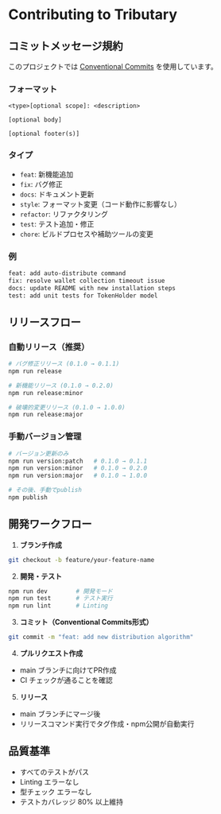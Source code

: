 # Contributing to Tributary

## コミットメッセージ規約

このプロジェクトでは [Conventional Commits](https://www.conventionalcommits.org/) を使用しています。

### フォーマット
```
<type>[optional scope]: <description>

[optional body]

[optional footer(s)]
```

### タイプ
- `feat`: 新機能追加
- `fix`: バグ修正
- `docs`: ドキュメント更新
- `style`: フォーマット変更（コード動作に影響なし）
- `refactor`: リファクタリング
- `test`: テスト追加・修正
- `chore`: ビルドプロセスや補助ツールの変更

### 例
```bash
feat: add auto-distribute command
fix: resolve wallet collection timeout issue
docs: update README with new installation steps
test: add unit tests for TokenHolder model
```

## リリースフロー

### 自動リリース（推奨）
```bash
# バグ修正リリース (0.1.0 → 0.1.1)
npm run release

# 新機能リリース (0.1.0 → 0.2.0)
npm run release:minor

# 破壊的変更リリース (0.1.0 → 1.0.0)
npm run release:major
```

### 手動バージョン管理
```bash
# バージョン更新のみ
npm run version:patch   # 0.1.0 → 0.1.1
npm run version:minor   # 0.1.0 → 0.2.0
npm run version:major   # 0.1.0 → 1.0.0

# その後、手動でpublish
npm publish
```

## 開発ワークフロー

1. **ブランチ作成**
```bash
git checkout -b feature/your-feature-name
```

2. **開発・テスト**
```bash
npm run dev        # 開発モード
npm run test       # テスト実行
npm run lint       # Linting
```

3. **コミット（Conventional Commits形式）**
```bash
git commit -m "feat: add new distribution algorithm"
```

4. **プルリクエスト作成**
- main ブランチに向けてPR作成
- CI チェックが通ることを確認

5. **リリース**
- main ブランチにマージ後
- リリースコマンド実行でタグ作成・npm公開が自動実行

## 品質基準

- すべてのテストがパス
- Linting エラーなし
- 型チェック エラーなし
- テストカバレッジ 80% 以上維持